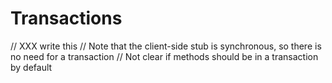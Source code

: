 <h1>Transactions</h1>

// XXX write this
// Note that the client-side stub is synchronous, so there is no need for a transaction
// Not clear if methods should be in a transaction by default
